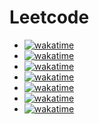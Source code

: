 # Leetcode
- [![wakatime](https://wakatime.com/badge/github/Kaushik-Ss/Leetcode.svg)](https://wakatime.com/badge/github/Kaushik-Ss/Leetcode)
- [![wakatime](https://wakatime.com/badge/user/76b68047-0e7a-49a1-ac11-f631a2b45e33/project/ef4f22da-19fe-444a-ab3f-01c0fc8ff6fc.svg)](https://wakatime.com/badge/user/76b68047-0e7a-49a1-ac11-f631a2b45e33/project/ef4f22da-19fe-444a-ab3f-01c0fc8ff6fc)
- [![wakatime](https://wakatime.com/badge/user/76b68047-0e7a-49a1-ac11-f631a2b45e33/project/8f72ebbd-98a4-4cea-a15b-58d1aeb61b46.svg)](https://wakatime.com/badge/user/76b68047-0e7a-49a1-ac11-f631a2b45e33/project/8f72ebbd-98a4-4cea-a15b-58d1aeb61b46)
- [![wakatime](https://wakatime.com/badge/user/76b68047-0e7a-49a1-ac11-f631a2b45e33/project/ae3eefaa-5101-411b-aa1b-8999b976f52c.svg)](https://wakatime.com/badge/user/76b68047-0e7a-49a1-ac11-f631a2b45e33/project/ae3eefaa-5101-411b-aa1b-8999b976f52c)
- [![wakatime](https://wakatime.com/badge/user/76b68047-0e7a-49a1-ac11-f631a2b45e33/project/79417fe5-4c1e-49bb-bfb9-551c4e5373aa.svg)](https://wakatime.com/badge/user/76b68047-0e7a-49a1-ac11-f631a2b45e33/project/79417fe5-4c1e-49bb-bfb9-551c4e5373aa)
- [![wakatime](https://wakatime.com/badge/user/76b68047-0e7a-49a1-ac11-f631a2b45e33/project/610316ad-1ee1-4251-8757-1c8b41533750.svg)](https://wakatime.com/badge/user/76b68047-0e7a-49a1-ac11-f631a2b45e33/project/610316ad-1ee1-4251-8757-1c8b41533750)
- [![wakatime](https://wakatime.com/badge/user/76b68047-0e7a-49a1-ac11-f631a2b45e33/project/3f4b5897-844d-4f82-8648-4bca113fad04.svg)](https://wakatime.com/badge/user/76b68047-0e7a-49a1-ac11-f631a2b45e33/project/3f4b5897-844d-4f82-8648-4bca113fad04)

